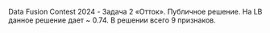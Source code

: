 Data Fusion Contest 2024 - Задача 2 «Отток». Публичное решение. 
На LB данное решение дает ~ 0.74. В решении всего 9 признаков.
